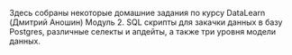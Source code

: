 Здесь собраны некоторые домашние задания по курсу DataLearn (Дмитрий Аношин)
Модуль 2. SQL скрипты для закачки данных в базу Postgres, различные селекты и апдейты,
а также три уровня модели данных.
